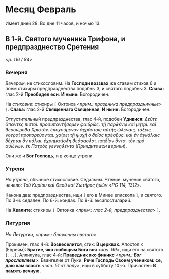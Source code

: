 # Месяц Февраль

Имеет дней 28. Во дне 11 часов, и ночью 13.

## В 1-й. Святого мученика Трифона, и предпразднество Сретения

<*p. 116 / 84*>

### Вечерня

*Вечером*, не стихословим. На **Господи воззвах** же ставим стихов 6 и поем стихиры предпразднества 
подобны 3, и святого подобны 3. **Слава:** глас 2-й **Преобидел еси**. **И ныне:** Богородичен.  

На *стиховне*: стихиры `[` Октоиха <*прим.: праздника предпраздничные*> `]`. **Слава:** глас 2-й 
**Священнаго Священная**, **И ныне:** Богородичен. 

Отпустительный предпразднества, глас 4-й, подобен **Удивися**: *Δεῦτε ἅπαντες πιστοί. προσυπαντήσομεν 
φαιδρῶς. τῇ παρϑένῳ καὶ μητρί. καὶ ϑεοσώμεϑα Χριστόν. ἑποχούμενον ἀχράντοις αὐτῆς ὠλέναις. τάξεις 
νοεραὶ προπορεύονται. χαίρει τῇ ψυχῇ ὁ ϑεῖος πρέσβυς. καὶ ἐν ἀγκάλαις δέχεται ὅν πάλαι. ἐχρηματίσϑη 
ϑεάσασϑαι. παιδίον ὄντα. τὸν πρὸ αὐώνων. ἐκ Πατρὸς γεννηϑέντα* (*Приидите вси вернии*).  

Они же и **Бог Господь**, и в конце утрени. 

### Утреня

*На утрене*, обычное стихословие. Седальны. 
Чтение: мучение святого, начало: *Τοῦ Κυρίου καὶ Θεοῦ καὶ Σωτῆρος ἡμῶν* <*PG 114, 1312*>.    

Канона два: предпразднества, ищи `[` его в Минее епископа `]`, и святого. 
По 3-й: седален. 
По 6-й: кондак. 
По 9-й: эксапостиларий. 

На **Хвалите**: стихиры `[` Октоиха <*прим.: глас 2-й, предпразднества*> `]`. 

### Литургия

*На Литургии*, <*прим.: блаженны святого*>. 

Прокимен, глас 4-й: **Возвеселится**, стих: **В церквах**. 
Апостол к (Евреям): **Братие, яко любящым Бога вся** <*зач. 99*>, ищи его на святого `[...]`. 
Аллилуиа, глас 4-й: **Праведник яко финикс** <*прим.: **Бог прославляем***>. 
Евангелие от Луки: **Рече Господь Своим учеником: се, даю вам власть** <*зач. 51 от полу*>, ищи 
в субботу 10-ю. 
Причастен: **В память вечную**. 
